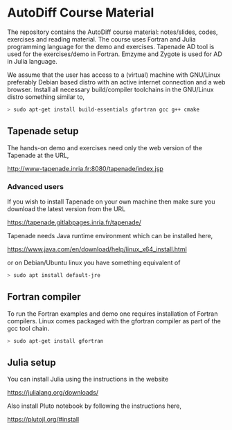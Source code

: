 # AutoDiff Course Material

The repository contains the AutoDiff course material: notes/slides, codes, exercises and reading material. The course uses Fortran and Julia programming language for the demo and exercises. Tapenade AD tool is used for the exercises/demo in Fortran. Emzyme and Zygote is used for AD in Julia language.

We assume that the user has access to a (virtual) machine with GNU/Linux preferably Debian based distro with an active internet connection and a web browser. Install all necessary build/compiler toolchains in the GNU/Linux distro something similar to,

```bash
> sudo apt-get install build-essentials gfortran gcc g++ cmake
```

## Tapenade setup

The hands-on demo and exercises need only the web version of the Tapenade at the URL,

http://www-tapenade.inria.fr:8080/tapenade/index.jsp

### Advanced users

If you wish to install Tapenade on your own machine then make sure you download the latest version from the URL

https://tapenade.gitlabpages.inria.fr/tapenade/

Tapenade needs Java runtime environment which can be installed here,

https://www.java.com/en/download/help/linux_x64_install.html

or on Debian/Ubuntu linux you have something equivalent of

```bash
> sudo apt install default-jre
```

## Fortran compiler

To run the Fortran examples and demo one requires installation of Fortran compilers. Linux comes packaged with the gfortran compiler as part of the gcc tool chain.

```bash
> sudo apt-get install gfortran
```

## Julia setup

You can install Julia using the instructions in the website

https://julialang.org/downloads/

Also install Pluto notebook by following the instructions here,

https://plutojl.org/#install

